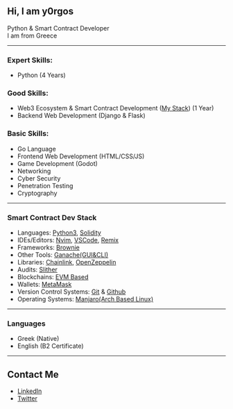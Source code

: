 ## Hi, I am y0rgos
Python & Smart Contract Developer<br />
I am from Greece<br />

---

### Expert Skills:
- Python (4 Years)
### Good Skills:
- Web3 Ecosystem & Smart Contract Development ([My Stack](#smart-contract-dev-stack)) (1 Year)
- Backend Web Development (Django & Flask)

### Basic Skills:
- Go Language
- Frontend Web Development (HTML/CSS/JS)
- Game Development (Godot)
- Networking
- Cyber Security
- Penetration Testing
- Cryptography

---

### Smart Contract Dev Stack
- Languages: [Python3](https://www.python.org/), [Solidity](https://github.com/ethereum/solidity)
- IDEs/Editors: [Nvim](https://neovim.io/), [VSCode](https://code.visualstudio.com/), [Remix](https://remix-project.org/)
- Frameworks: [Brownie](https://github.com/eth-brownie/brownie)
- Other Tools: [Ganache(GUI&CLI)](https://trufflesuite.com/ganache/)
- Libraries: [Chainlink](https://chain.link/), [OpenZeppelin](https://www.openzeppelin.com/)
- Audits: [Slither](https://github.com/crytic/slither)
- Blockchains: [EVM Based](https://ethereum.org/en/developers/docs/evm/)
- Wallets: [MetaMask](https://metamask.io/)
- Version Control Systems: [Git](https://git-scm.com/) & [Github](https://github.com/)
- Operating Systems: [Manjaro(Arch Based Linux)](https://manjaro.org/)

---

### Languages
  - Greek (Native)
  - English (B2 Certificate)

---

## Contact Me
 - [LinkedIn](https://www.linkedin.com/in/y0rgos/)
 - [Twitter](https://twitter.com/y0rgo5)
